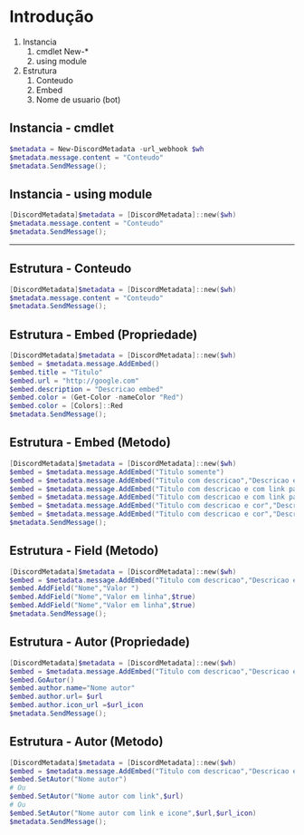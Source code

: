 # Introdução

1. Instancia
    1. cmdlet New-*
    1. using module
1. Estrutura
    1. Conteudo
    1. Embed
    1. Nome de usuario (bot)

## Instancia - cmdlet

```powershell
$metadata = New-DiscordMetadata -url_webhook $wh
$metadata.message.content = "Conteudo"
$metadata.SendMessage();
```

## Instancia - using module

```powershell
[DiscordMetadata]$metadata = [DiscordMetadata]::new($wh)
$metadata.message.content = "Conteudo"
$metadata.SendMessage();
```

---

## Estrutura - Conteudo

```powershell
[DiscordMetadata]$metadata = [DiscordMetadata]::new($wh)
$metadata.message.content = "Conteudo"
$metadata.SendMessage();
```

## Estrutura - Embed (Propriedade)

```powershell
[DiscordMetadata]$metadata = [DiscordMetadata]::new($wh)
$embed = $metadata.message.AddEmbed()
$embed.title = "Titulo"
$embed.url = "http://google.com"
$embed.description = "Descricao embed"
$embed.color = (Get-Color -nameColor "Red")
$embed.color = [Colors]::Red
$metadata.SendMessage();
```

## Estrutura - Embed (Metodo)

```powershell
[DiscordMetadata]$metadata = [DiscordMetadata]::new($wh)
$embed = $metadata.message.AddEmbed("Titulo somente")
$embed = $metadata.message.AddEmbed("Titulo com descricao","Descricao embed")
$embed = $metadata.message.AddEmbed("Titulo com descricao e com link para o dog","Descricao embed","http://google.com")
$embed = $metadata.message.AddEmbed("Titulo com descricao e com link para o dog + cor","Descricao embed","http://google.com","Red")
$embed = $metadata.message.AddEmbed("Titulo com descricao e cor","Descricao embed",[Colors]::Red)
$embed = $metadata.message.AddEmbed("Titulo com descricao e cor","Descricao embed",(Get-Color -nameColor "Red"))
$metadata.SendMessage();
```

## Estrutura - Field (Metodo)

```powershell
[DiscordMetadata]$metadata = [DiscordMetadata]::new($wh)
$embed = $metadata.message.AddEmbed("Titulo com descricao","Descricao embed")
$embed.AddField("Nome","Valor ")
$embed.AddField("Nome","Valor em linha",$true)
$embed.AddField("Nome","Valor em linha",$true)
$metadata.SendMessage();
```

## Estrutura - Autor (Propriedade)

```powershell
[DiscordMetadata]$metadata = [DiscordMetadata]::new($wh)
$embed = $metadata.message.AddEmbed("Titulo com descricao","Descricao embed")
$embed.GoAutor()
$embed.author.name="Nome autor"
$embed.author.url= $url
$embed.author.icon_url =$url_icon
$metadata.SendMessage();
```

## Estrutura - Autor (Metodo)

```powershell
[DiscordMetadata]$metadata = [DiscordMetadata]::new($wh)
$embed = $metadata.message.AddEmbed("Titulo com descricao","Descricao embed")
$embed.SetAutor("Nome autor")
# Ou
$embed.SetAutor("Nome autor com link",$url)
# Ou
$embed.SetAutor("Nome autor com link e icone",$url,$url_icon)
$metadata.SendMessage();
```

